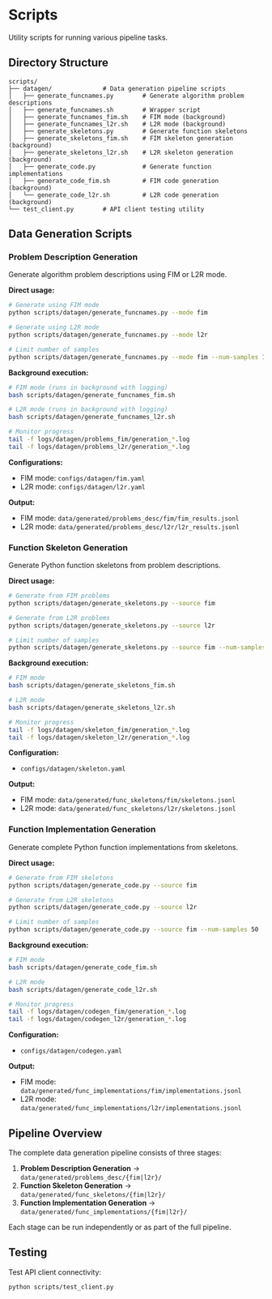 # Scripts

Utility scripts for running various pipeline tasks.

## Directory Structure

```
scripts/
├── datagen/              # Data generation pipeline scripts
│   ├── generate_funcnames.py        # Generate algorithm problem descriptions
│   ├── generate_funcnames.sh        # Wrapper script
│   ├── generate_funcnames_fim.sh    # FIM mode (background)
│   ├── generate_funcnames_l2r.sh    # L2R mode (background)
│   ├── generate_skeletons.py        # Generate function skeletons
│   ├── generate_skeletons_fim.sh    # FIM skeleton generation (background)
│   ├── generate_skeletons_l2r.sh    # L2R skeleton generation (background)
│   ├── generate_code.py             # Generate function implementations
│   ├── generate_code_fim.sh         # FIM code generation (background)
│   └── generate_code_l2r.sh         # L2R code generation (background)
└── test_client.py        # API client testing utility
```

## Data Generation Scripts

### Problem Description Generation

Generate algorithm problem descriptions using FIM or L2R mode.

**Direct usage:**
```bash
# Generate using FIM mode
python scripts/datagen/generate_funcnames.py --mode fim

# Generate using L2R mode
python scripts/datagen/generate_funcnames.py --mode l2r

# Limit number of samples
python scripts/datagen/generate_funcnames.py --mode fim --num-samples 100
```

**Background execution:**
```bash
# FIM mode (runs in background with logging)
bash scripts/datagen/generate_funcnames_fim.sh

# L2R mode (runs in background with logging)
bash scripts/datagen/generate_funcnames_l2r.sh

# Monitor progress
tail -f logs/datagen/problems_fim/generation_*.log
tail -f logs/datagen/problems_l2r/generation_*.log
```

**Configurations:**
- FIM mode: `configs/datagen/fim.yaml`
- L2R mode: `configs/datagen/l2r.yaml`

**Output:**
- FIM mode: `data/generated/problems_desc/fim/fim_results.jsonl`
- L2R mode: `data/generated/problems_desc/l2r/l2r_results.jsonl`

### Function Skeleton Generation

Generate Python function skeletons from problem descriptions.

**Direct usage:**
```bash
# Generate from FIM problems
python scripts/datagen/generate_skeletons.py --source fim

# Generate from L2R problems
python scripts/datagen/generate_skeletons.py --source l2r

# Limit number of samples
python scripts/datagen/generate_skeletons.py --source fim --num-samples 50
```

**Background execution:**
```bash
# FIM mode
bash scripts/datagen/generate_skeletons_fim.sh

# L2R mode
bash scripts/datagen/generate_skeletons_l2r.sh

# Monitor progress
tail -f logs/datagen/skeleton_fim/generation_*.log
tail -f logs/datagen/skeleton_l2r/generation_*.log
```

**Configuration:**
- `configs/datagen/skeleton.yaml`

**Output:**
- FIM mode: `data/generated/func_skeletons/fim/skeletons.jsonl`
- L2R mode: `data/generated/func_skeletons/l2r/skeletons.jsonl`

### Function Implementation Generation

Generate complete Python function implementations from skeletons.

**Direct usage:**
```bash
# Generate from FIM skeletons
python scripts/datagen/generate_code.py --source fim

# Generate from L2R skeletons
python scripts/datagen/generate_code.py --source l2r

# Limit number of samples
python scripts/datagen/generate_code.py --source fim --num-samples 50
```

**Background execution:**
```bash
# FIM mode
bash scripts/datagen/generate_code_fim.sh

# L2R mode
bash scripts/datagen/generate_code_l2r.sh

# Monitor progress
tail -f logs/datagen/codegen_fim/generation_*.log
tail -f logs/datagen/codegen_l2r/generation_*.log
```

**Configuration:**
- `configs/datagen/codegen.yaml`

**Output:**
- FIM mode: `data/generated/func_implementations/fim/implementations.jsonl`
- L2R mode: `data/generated/func_implementations/l2r/implementations.jsonl`

## Pipeline Overview

The complete data generation pipeline consists of three stages:

1. **Problem Description Generation** → `data/generated/problems_desc/{fim|l2r}/`
2. **Function Skeleton Generation** → `data/generated/func_skeletons/{fim|l2r}/`
3. **Function Implementation Generation** → `data/generated/func_implementations/{fim|l2r}/`

Each stage can be run independently or as part of the full pipeline.

## Testing

Test API client connectivity:
```bash
python scripts/test_client.py
```

